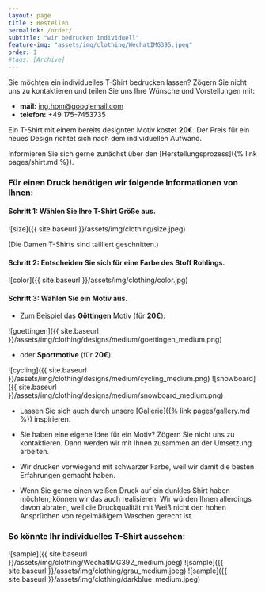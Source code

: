 ```yaml
---
layout: page
title : Bestellen
permalink: /order/
subtitle: "wir bedrucken individuell"
feature-img: "assets/img/clothing/WechatIMG395.jpeg"
order: 1
#tags: [Archive]
---
```


Sie möchten ein individuelles T-Shirt bedrucken lassen?
Zögern Sie nicht uns zu kontaktieren und teilen Sie uns Ihre Wünsche und Vorstellungen mit:
  * **mail:** ing.hom@googlemail.com
  * **telefon:** +49 175-7453735

Ein T-Shirt mit einem bereits designten Motiv kostet **20€**.
Der Preis für ein neues Design richtet sich nach dem individuellen Aufwand.

Informieren Sie sich gerne zunächst über den [Herstellungsprozess]({% link pages/shirt.md %}).

### Für einen Druck benötigen wir folgende Informationen von Ihnen:

#### Schritt 1: Wählen Sie Ihre T-Shirt Größe aus.

![size]({{ site.baseurl }}/assets/img/clothing/size.jpeg)

(Die Damen T-Shirts sind tailliert geschnitten.)

#### Schritt 2: Entscheiden Sie sich für eine Farbe des Stoff Rohlings.

![color]({{ site.baseurl }}/assets/img/clothing/color.jpg)

#### Schritt 3: Wählen Sie ein Motiv aus.

* Zum Beispiel das **Göttingen** Motiv (für **20€**):

![goettingen]({{ site.baseurl }}/assets/img/clothing/designs/medium/goettingen_medium.png)

* oder **Sportmotive** (für **20€**):

![cycling]({{ site.baseurl }}/assets/img/clothing/designs/medium/cycling_medium.png) ![snowboard]({{ site.baseurl }}/assets/img/clothing/designs/medium/snowboard_medium.png)

* Lassen Sie sich auch durch unsere [Gallerie]({% link pages/gallery.md %}) inspirieren.

* Sie haben eine eigene Idee für ein Motiv? Zögern Sie nicht uns zu kontaktieren. Dann werden wir mit Ihnen zusammen an der Umsetzung arbeiten.

* Wir drucken vorwiegend mit schwarzer Farbe, weil wir damit die besten Erfahrungen gemacht haben.

* Wenn Sie gerne einen weißen Druck auf ein dunkles Shirt haben möchten, können wir das auch realisieren.
Wir würden Ihnen allerdings davon abraten, weil die Druckqualität mit Weiß nicht den hohen Ansprüchen von regelmäßigem Waschen gerecht ist.


### So könnte Ihr individuelles T-Shirt aussehen:

![sample]({{ site.baseurl }}/assets/img/clothing/WechatIMG392_medium.jpeg)
![sample]({{ site.baseurl }}/assets/img/clothing/grau_medium.jpeg)
![sample]({{ site.baseurl }}/assets/img/clothing/darkblue_medium.jpeg)

